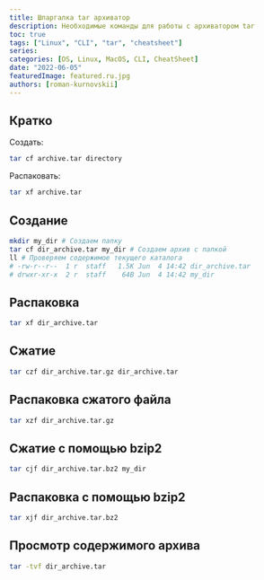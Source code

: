 ```yaml
---
title: Шпаргалка tar архиватор
description: Необходимые команды для работы с архиватором tar
toc: true
tags: ["Linux", "CLI", "tar", "cheatsheet"]
series:
categories: [OS, Linux, MacOS, CLI, CheatSheet]
date: "2022-06-05"
featuredImage: featured.ru.jpg
authors: [roman-kurnovskii]
---
```


## Кратко

Создать:

```bash
tar cf archive.tar directory
```

Распаковать:

```bash
tar xf archive.tar
 ```

## Создание

```bash
mkdir my_dir # Создаем папку
tar cf dir_archive.tar my_dir # Создаем архив с папкой
ll # Проверяем содержимое текущего каталога
# -rw-r--r--  1 r  staff   1.5K Jun  4 14:42 dir_archive.tar
# drwxr-xr-x  2 r  staff    64B Jun  4 14:42 my_dir
```

## Распаковка

```bash
tar xf dir_archive.tar
```

## Сжатие

```bash
tar czf dir_archive.tar.gz dir_archive.tar
```

## Распаковка сжатого файла

```bash
tar xzf dir_archive.tar.gz
```

## Сжатие с помощью bzip2

```bash
tar cjf dir_archive.tar.bz2 my_dir
```

## Распаковка с помощью bzip2

```bash
tar xjf dir_archive.tar.bz2
```

## Просмотр содержимого архива

```bash
tar -tvf dir_archive.tar
```
